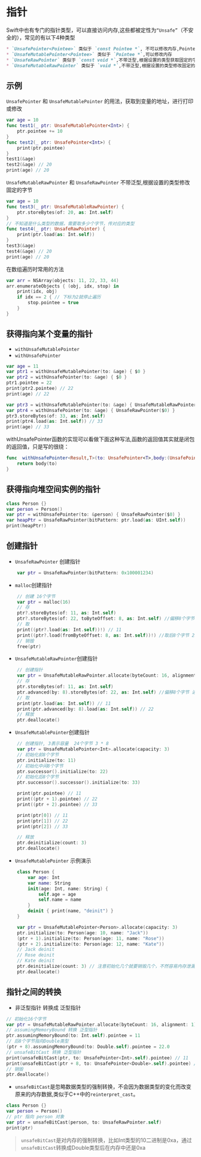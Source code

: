 # 指针
Swift中也有专门的指针类型，可以直接访问内存,这些都被定性为`“Unsafe”`（不安全的），常见的有以下4种类型
```markdown
* `UnsafePointer<Pointee>` 类似于 `const Pointee *`, 不可以修改内存,Pointee是泛型,传入什么类型就是什么类型
* `UnsafeMutablePointer<Pointee>` 类似于 `Pointee *`,可以修改内存
* `UnsafeRawPointer` 类似于 `const void *`,不带泛型,根据设置的类型获取固定的字节
* `UnsafeMutableRawPointer` 类似于 `void *`,不带泛型,根据设置的类型修改固定的字节
```

## 示例
`UnsafePointer` 和 `UnsafeMutablePointer` 的用法，获取到变量的地址，进行打印或修改
```swift
var age = 10
func test1(_ ptr: UnsafeMutablePointer<Int>) {
    ptr.pointee += 10
}
func test2(_ ptr: UnsafePointer<Int>) {
    print(ptr.pointee)
}
test1(&age)
test2(&age) // 20
print(age) // 20
```

`UnsafeMutableRawPointer` 和 `UnsafeRawPointer` 不带泛型,根据设置的类型修改固定的字节
```swift
var age = 10
func test3(_ ptr: UnsafeMutableRawPointer) {
    ptr.storeBytes(of: 20, as: Int.self)
}
// 不知道是什么类型的数据，需要取多少个字节，传对应的类型
func test4(_ ptr: UnsafeRawPointer) {
    print(ptr.load(as: Int.self))
}
test3(&age)
test4(&age) // 20
print(age) // 20
```

在数组遍历时常用的方法
```swift
var arr = NSArray(objects: 11, 22, 33, 44)
arr.enumerateObjects { (obj, idx, stop) in
    print(idx, obj)
    if idx == 2 { // 下标为2就停止遍历
        stop.pointee = true
    }
}
```

## 获得指向某个变量的指针
* `withUnsafeMutablePointer`
* `withUnsafePointer`

```swift
var age = 11
var ptr1 = withUnsafeMutablePointer(to: &age) { $0 }
var ptr2 = withUnsafePointer(to: &age) { $0 }
ptr1.pointee = 22
print(ptr2.pointee) // 22
print(age) // 22

var ptr3 = withUnsafeMutablePointer(to: &age) { UnsafeMutableRawPointer($0) }
var ptr4 = withUnsafePointer(to: &age) { UnsafeRawPointer($0) }
ptr3.storeBytes(of: 33, as: Int.self)
print(ptr4.load(as: Int.self)) // 33
print(age) // 33
```

withUnsafePointer函数的实现可以看做下面这种写法,函数的返回值其实就是闭包的返回值，只是写的很绕：
```swift
func  withUnsafePointer<Result,T>(to: UnsafePointer<T>,body:(UnsafePointer<T>) -> Result) -> Result{
    return body(to)
}
```

## 获得指向堆空间实例的指针
```swift
class Person {}
var person = Person()
var ptr = withUnsafePointer(to: &person) { UnsafeRawPointer($0) }
var heapPtr = UnsafeRawPointer(bitPattern: ptr.load(as: UInt.self))
print(heapPtr!) 
```

## 创建指针
* `UnsafeRawPointer` 创建指针
```swift
    var ptr = UnsafeRawPointer(bitPattern: 0x100001234)
```
* `malloc`创建指针
```swift
    // 创建 16个字节
    var ptr = malloc(16)
    // 存
    ptr?.storeBytes(of: 11, as: Int.self)
    ptr?.storeBytes(of: 22, toByteOffset: 8, as: Int.self) //偏移8个字节
    // 取
    print((ptr?.load(as: Int.self))!) // 11
    print((ptr?.load(fromByteOffset: 8, as: Int.self))!) //取后8个字节 22
    // 销毁
    free(ptr)
```
* `UnsafeMutableRawPointer`创建指针
```swift
    // 创建指针
    var ptr = UnsafeMutableRawPointer.allocate(byteCount: 16, alignment: 1)
    // 存
    ptr.storeBytes(of: 11, as: Int.self)
    ptr.advanced(by: 8).storeBytes(of: 22, as: Int.self) //偏移8个字节 进行赋值
    // 取
    print(ptr.load(as: Int.self)) // 11
    print(ptr.advanced(by: 8).load(as: Int.self)) // 22
    // 释放
    ptr.deallocate()
```
* `UnsafeMutablePointer`创建指针
```swift
    // 创建指针, 3表示容量  24个字节 3 * 8
    var ptr = UnsafeMutablePointer<Int>.allocate(capacity: 3)
    // 初始化前8个字节
    ptr.initialize(to: 11)
    // 初始化中间8个字节
    ptr.successor().initialize(to: 22)
    // 初始化后8个字节
    ptr.successor().successor().initialize(to: 33)

    print(ptr.pointee) // 11
    print((ptr + 1).pointee) // 22
    print((ptr + 2).pointee) // 33

    print(ptr[0]) // 11
    print(ptr[1]) // 22
    print(ptr[2]) // 33

    // 释放
    ptr.deinitialize(count: 3)
    ptr.deallocate()
```
* `UnsafeMutablePointer` 示例演示
```swift
    class Person {
        var age: Int
        var name: String
        init(age: Int, name: String) {
            self.age = age
            self.name = name
        }
        deinit { print(name, "deinit") }
    }

    var ptr = UnsafeMutablePointer<Person>.allocate(capacity: 3)
    ptr.initialize(to: Person(age: 10, name: "Jack"))
    (ptr + 1).initialize(to: Person(age: 11, name: "Rose"))
    (ptr + 2).initialize(to: Person(age: 12, name: "Kate"))
    // Jack deinit
    // Rose deinit
    // Kate deinit
    ptr.deinitialize(count: 3) // 注意初始化几个就要销毁几个，不然容易内存泄漏
    ptr.deallocate()
```

## 指针之间的转换
* 非泛型指针 转换成 泛型指针
```swift
// 初始化16个字节
var ptr = UnsafeMutableRawPointer.allocate(byteCount: 16, alignment: 1)
// assumingMemoryBound 转换 泛型指针
ptr.assumingMemoryBound(to: Int.self).pointee = 11
// 后8个字节指向Double类型
(ptr + 8).assumingMemoryBound(to: Double.self).pointee = 22.0
// unsafeBitCast 转换 泛型指针
print(unsafeBitCast(ptr, to: UnsafePointer<Int>.self).pointee) // 11
print(unsafeBitCast(ptr + 8, to: UnsafePointer<Double>.self).pointee) // 22.0
// 销毁
ptr.deallocate()
```
* `unsafeBitCast`是忽略数据类型的强制转换，不会因为数据类型的变化而改变原来的内存数据,类似于C++中的`reinterpret_cast`。
```swift
class Person {}
var person = Person()
// ptr 指向 person 对象
var ptr = unsafeBitCast(person, to: UnsafeRawPointer.self)
print(ptr)
```
> `unsafeBitCast`是对内存的强制转换，比如Int类型的10二进制是0xa，通过`unsafeBitCast`转换成Double类型后在内存中还是0xa